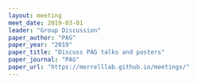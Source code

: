 ```yaml
---
layout: meeting
meet_date: 2019-03-01
leader: "Group Discussion"
paper_author: "PAG"
paper_year: "2019"
paper_title: "Discuss PAG talks and posters"
paper_journal: "PAG"
paper_url: "https://morrelllab.github.io/meetings/"
---
```

